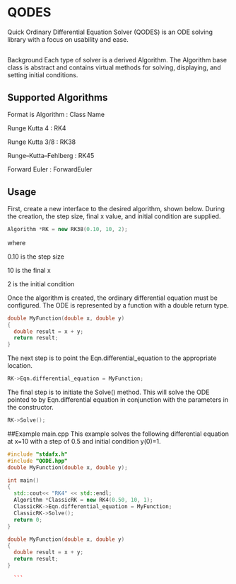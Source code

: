 # QODES
Quick Ordinary Differential Equation Solver (QODES) is an ODE solving library with a focus on usability and ease.


##
Background
Each type of solver is a derived Algorithm. The Algorithm base class is abstract and contains virtual methods for solving, displaying, and setting initial conditions. 

## Supported Algorithms

Format is Algorithm : Class Name

Runge Kutta 4 : RK4

Runge Kutta 3/8 : RK38

Runge–Kutta–Fehlberg : RK45

Forward Euler : ForwardEuler



## Usage

First, create a new interface to the desired algorithm, shown below. During the creation, the step size, final x value, and initial condition are supplied.
  ```c++
Algorithm *RK = new RK38(0.10, 10, 2);
```
  where
  
  0.10 is the step size
  
  10 is the final x
  
  2 is the initial condition
  
  Once the algorithm is created, the ordinary differential equation must be configured. The ODE is represented by a function with a double return type. 
  ```c++
  double MyFunction(double x, double y)
{
	double result = x + y;
	return result;
}
```
The next step is to point the Eqn.differential_equation to the appropriate location.
  ```c++
  RK->Eqn.differential_equation = MyFunction;
```
  
  The final step is to initiate the Solve() method. This will solve the ODE pointed to by Eqn.differential equation in conjunction with the parameters in the constructor.
  ```c++
  RK->Solve();
```
    
    
##Example main.cpp
This example solves the following differential equation at x=10 with a step of 0.5 and initial condition y(0)=1.
    

  ```c++
#include "stdafx.h"
#include "QODE.hpp"
double MyFunction(double x, double y);

int main()
{
	std::cout<< "RK4" << std::endl;
	Algorithm *ClassicRK = new RK4(0.50, 10, 1);
	ClassicRK->Eqn.differential_equation = MyFunction;
	ClassicRK->Solve();
	return 0;
}

double MyFunction(double x, double y)
{
	double result = x + y;
	return result;
}

    ```
  
  
